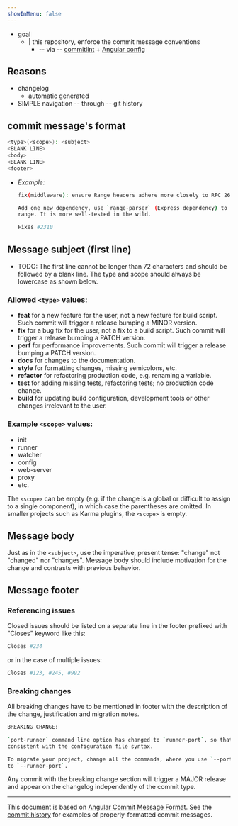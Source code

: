 ```yaml
---
showInMenu: false
---
```


* goal
  * | this repository, enforce the commit message conventions
    * -- via -- [commitlint] + [Angular config](https://www.npmjs.com/package/@commitlint/config-angular)

## Reasons 
* changelog
  * automatic generated 
* SIMPLE navigation -- through -- git history

## commit message's format
```bash
<type>(<scope>): <subject>
<BLANK LINE>
<body>
<BLANK LINE>
<footer>
```

* _Example:_ 

    ```bash
    fix(middleware): ensure Range headers adhere more closely to RFC 2616
    
    Add one new dependency, use `range-parser` (Express dependency) to compute
    range. It is more well-tested in the wild.
    
    Fixes #2310
    ```

## Message subject (first line)

* TODO:
The first line cannot be longer than 72 characters and should be followed by a blank line. 
The type and scope should always be lowercase as shown below.

### Allowed `<type>` values:

* **feat** for a new feature for the user, not a new feature for build script. Such commit will trigger a release bumping a MINOR version.
* **fix** for a bug fix for the user, not a fix to a build script. Such commit will trigger a release bumping a PATCH version.
* **perf** for performance improvements. Such commit will trigger a release bumping a PATCH version.
* **docs** for changes to the documentation.
* **style** for formatting changes, missing semicolons, etc.
* **refactor** for refactoring production code, e.g. renaming a variable.
* **test** for adding missing tests, refactoring tests; no production code change.
* **build** for updating build configuration, development tools or other changes irrelevant to the user.

### Example `<scope>` values:

* init
* runner
* watcher
* config
* web-server
* proxy
* etc.

The `<scope>` can be empty (e.g. if the change is a global or difficult
to assign to a single component), in which case the parentheses are
omitted. In smaller projects such as Karma plugins, the `<scope>` is empty.

## Message body

Just as in the `<subject>`, use the imperative, present tense: "change" not "changed" nor "changes". 
Message body should include motivation for the change and contrasts with previous behavior.

## Message footer

### Referencing issues
Closed issues should be listed on a separate line in the footer prefixed with "Closes" keyword like this:
```bash
Closes #234
```
or in the case of multiple issues:
```bash
Closes #123, #245, #992
```
### Breaking changes

All breaking changes have to be mentioned in footer with the
description of the change, justification and migration notes.
```bash
BREAKING CHANGE:

`port-runner` command line option has changed to `runner-port`, so that it is
consistent with the configuration file syntax.

To migrate your project, change all the commands, where you use `--port-runner`
to `--runner-port`.
```

Any commit with the breaking change section will trigger a MAJOR release and appear on the changelog independently of the commit type.

---

This document is based on [Angular Commit Message Format]. 
See the [commit history] for examples of properly-formatted commit messages.

[commitlint]: https://conventional-changelog.github.io/commitlint/
[Angular config]: https://www.npmjs.com/package/@commitlint/config-angular
[Angular Commit Message Format]: https://github.com/angular/angular/blob/master/CONTRIBUTING.md#commit
[commit history]: https://github.com/karma-runner/karma/commits/master
